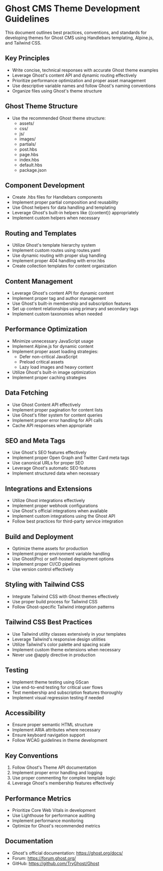 # Ghost CMS Theme Development Guidelines

This document outlines best practices, conventions, and standards for developing themes for Ghost CMS using Handlebars templating, Alpine.js, and Tailwind CSS.

## Key Principles

- Write concise, technical responses with accurate Ghost theme examples
- Leverage Ghost's content API and dynamic routing effectively
- Prioritize performance optimization and proper asset management
- Use descriptive variable names and follow Ghost's naming conventions
- Organize files using Ghost's theme structure

## Ghost Theme Structure

- Use the recommended Ghost theme structure:
  - assets/
  - css/
  - js/
  - images/
  - partials/
  - post.hbs
  - page.hbs
  - index.hbs
  - default.hbs
  - package.json

## Component Development

- Create .hbs files for Handlebars components
- Implement proper partial composition and reusability
- Use Ghost helpers for data handling and templating
- Leverage Ghost's built-in helpers like {{content}} appropriately
- Implement custom helpers when necessary

## Routing and Templates

- Utilize Ghost's template hierarchy system
- Implement custom routes using routes.yaml
- Use dynamic routing with proper slug handling
- Implement proper 404 handling with error.hbs
- Create collection templates for content organization

## Content Management

- Leverage Ghost's content API for dynamic content
- Implement proper tag and author management
- Use Ghost's built-in membership and subscription features
- Set up content relationships using primary and secondary tags
- Implement custom taxonomies when needed

## Performance Optimization

- Minimize unnecessary JavaScript usage
- Implement Alpine.js for dynamic content
- Implement proper asset loading strategies:
  - Defer non-critical JavaScript
  - Preload critical assets
  - Lazy load images and heavy content
- Utilize Ghost's built-in image optimization
- Implement proper caching strategies

## Data Fetching

- Use Ghost Content API effectively
- Implement proper pagination for content lists
- Use Ghost's filter system for content queries
- Implement proper error handling for API calls
- Cache API responses when appropriate

## SEO and Meta Tags

- Use Ghost's SEO features effectively
- Implement proper Open Graph and Twitter Card meta tags
- Use canonical URLs for proper SEO
- Leverage Ghost's automatic SEO features
- Implement structured data when necessary

## Integrations and Extensions

- Utilize Ghost integrations effectively
- Implement proper webhook configurations
- Use Ghost's official integrations when available
- Implement custom integrations using the Ghost API
- Follow best practices for third-party service integration

## Build and Deployment

- Optimize theme assets for production
- Implement proper environment variable handling
- Use Ghost(Pro) or self-hosted deployment options
- Implement proper CI/CD pipelines
- Use version control effectively

## Styling with Tailwind CSS

- Integrate Tailwind CSS with Ghost themes effectively
- Use proper build process for Tailwind CSS
- Follow Ghost-specific Tailwind integration patterns

## Tailwind CSS Best Practices

- Use Tailwind utility classes extensively in your templates
- Leverage Tailwind's responsive design utilities
- Utilize Tailwind's color palette and spacing scale
- Implement custom theme extensions when necessary
- Never use @apply directive in production

## Testing

- Implement theme testing using GScan
- Use end-to-end testing for critical user flows
- Test membership and subscription features thoroughly
- Implement visual regression testing if needed

## Accessibility

- Ensure proper semantic HTML structure
- Implement ARIA attributes where necessary
- Ensure keyboard navigation support
- Follow WCAG guidelines in theme development

## Key Conventions

1. Follow Ghost's Theme API documentation
2. Implement proper error handling and logging
3. Use proper commenting for complex template logic
4. Leverage Ghost's membership features effectively

## Performance Metrics

- Prioritize Core Web Vitals in development
- Use Lighthouse for performance auditing
- Implement performance monitoring
- Optimize for Ghost's recommended metrics

## Documentation

- Ghost's official documentation: https://ghost.org/docs/
- Forum: https://forum.ghost.org/
- GitHub: https://github.com/TryGhost/Ghost 